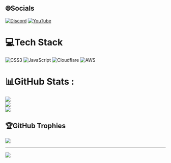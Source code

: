 
## 🌐Socials
[![Discord](https://img.shields.io/badge/Discord-%237289DA.svg?logo=discord&logoColor=white)](htttps://discord.gg/https://discord.gg/RZjkx4Cr) [![YouTube](https://img.shields.io/badge/YouTube-%23FF0000.svg?logo=YouTube&logoColor=white)](https://youtube.com/) 

# 💻Tech Stack
![CSS3](https://img.shields.io/badge/css3-%231572B6.svg?style=for-the-badge&logo=css3&logoColor=white) ![JavaScript](https://img.shields.io/badge/javascript-%23323330.svg?style=for-the-badge&logo=javascript&logoColor=%23F7DF1E) ![Cloudflare](https://img.shields.io/badge/Cloudflare-F38020?style=for-the-badge&logo=Cloudflare&logoColor=white) ![AWS](https://img.shields.io/badge/AWS-%23FF9900.svg?style=for-the-badge&logo=amazon-aws&logoColor=white)
# 📊GitHub Stats :
![](https://github-readme-stats.vercel.app/api?username=CheemsGalaxy&theme=radical&hide_border=false&include_all_commits=false&count_private=false)<br/>
![](https://github-readme-streak-stats.herokuapp.com/?user=CheemsGalaxy&theme=radical&hide_border=false)<br/>
![](https://github-readme-stats.vercel.app/api/top-langs/?username=CheemsGalaxy&theme=radical&hide_border=false&include_all_commits=false&count_private=false&layout=compact)

## 🏆GitHub Trophies
![](https://github-trophies.vercel.app/?username=CheemsGalaxy&theme=dracula&no-frame=false&no-bg=false&margin-w=4)

---
[![](https://visitcount.itsvg.in/api?id=CheemsGalaxy&icon=0&color=0)](https://visitcount.itsvg.in)
